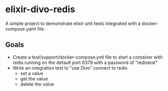 # elixir-divo-redis

A simple project to demonstrate elixir unit tests integrated with a docker-compose.yaml file.

## Goals

- Create a test/support/docker-compose.yml file to start a container with redis running on the default port 6379 with a password of "redistest"
- Write an integration test to "use Divo" connect to redis
  - set a value
  - get the value
  - delete the value
 



